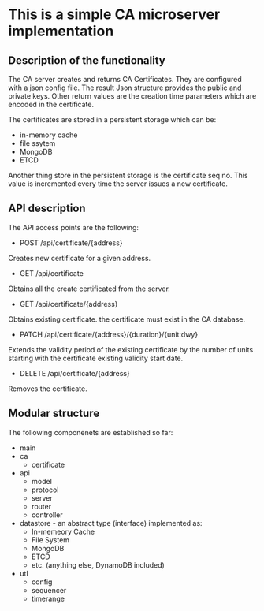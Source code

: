 # This is a simple CA microserver implementation

## Description of the functionality

The CA server creates and returns CA Certificates. They are configured
with a json config file. The result Json structure provides the public
and private keys. Other return values are the creation time parameters
which are encoded in the certificate. 

The certificates are stored in a persistent storage which can be:

- in-memory cache
- file ssytem
- MongoDB
- ETCD

Another thing store in the persistent storage is the certificate seq no.
This value is incremented every time the server issues a new certificate.

## API description

The API access points are the following:

- POST /api/certificate/{address}

Creates new certificate for a given address.

- GET /api/certificate

Obtains all the create certificated from the server.

- GET /api/certificate/{address} 

Obtains existing certificate. the certificate must exist in the CA database.

- PATCH /api/certificate/{address}/{duration}/{unit:dwy}

Extends the validity period of the existing certificate by the number of units
starting with the certificate existing validity start date.

- DELETE /api/certificate/{address}

Removes the certificate.

## Modular structure

The following componenets are established so far:

- main
- ca
  - certificate
- api
  - model
  - protocol
  - server
  - router
  - controller
- datastore - an abstract type (interface) implemented as:
  - In-memeory Cache
  - File System 
  - MongoDB 
  - ETCD
  - etc. (anything else, DynamoDB included)
- utl
  - config
  - sequencer
  - timerange  


